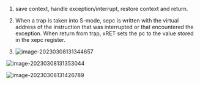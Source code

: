 1. save context, handle exception/interrupt, restore context and return.

2. When a trap is taken into S-mode, sepc is written with the virtual address of the instruction that was interrupted or that encountered the exception. When return from trap, xRET sets the pc to the value stored in the xepc register.

3. ![image-20230308131344657](/home/dgy/.config/Typora/typora-user-images/image-20230308131344657.png)

  ![image-20230308131353044](/home/dgy/.config/Typora/typora-user-images/image-20230308131353044.png)

  ![image-20230308131426789](/home/dgy/.config/Typora/typora-user-images/image-20230308131426789.png)